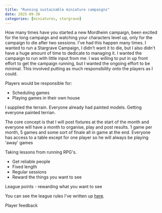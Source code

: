 ```yaml
---
title: "Running sustainable miniature campaigns"
date: 2025-09-30
categories: [miniatures, stargrave]
---
```

How many times have you started a new Mordheim campaign, been excited for the long campaign and watching your characters level up, only for the campaign to die after two sessions. I've had this happen many times. I wanted to run a Stargrave Campaign, I didn't want it to die, but I also didn't have a huge amount of time to dedicate to managing it. I wanted the campaign to run with little input from me. I was willing to put in up front effort to get the campaign running, but I wanted the ongoing effort to be minimal. This involved putting as much responsibility onto the players as I could.

Players would be responsible for:
* Scheduling games
* Playing games in their own house

I supplied the terrain. Everyone already had painted models. Getting everyone painted terrian.

The core concept is that I will post fixtures at the start of the month and everyone will have a month to organise, play and post results. 1 game per month, 5 games and some sort of finale all in game at the end. Everyone has access to a table except for one player so he will always be playing 'away' games

Taking lessons from running RPG's.
* Get reliable people
* Fixed length
* Regular sessions
* Reward the things you want to see

League points - rewarding what you want to see

You can see the league rules I've written up [here](https://github.com/scheme-decyder/resources/blob/main/stargrave/league_rules/league-rules.md).

Player feedback
